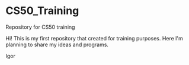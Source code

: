 # CS50_Training
Repository for CS50 training

Hi! This is my first repository that created for training purposes.
Here I'm planning to share my ideas and programs.

Igor
